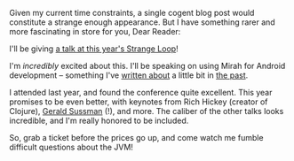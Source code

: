Given my current time constraints, a single cogent blog post would
constitute a strange enough appearance. But I have something rarer and
more fascinating in store for you, Dear Reader:

I'll be giving [a talk at this year's Strange Loop](https://thestrangeloop.com/sessions)!

I'm *incredibly* excited about this. I'll be speaking on using Mirah
for Android development &ndash; something I've
[written about](../implementing-a-lazy-loading-android-gallery-with-mirah/)
a little bit in [the past](../experimenting-with-mirah-for-android/).

I attended last year, and found the conference quite excellent. This
year promises to be even better, with keynotes from Rich Hickey
(creator of Clojure), [Gerald Sussman](http://www-mitpress.mit.edu/sicp/) (!), and more. The caliber of
the other talks looks incredible, and I'm really honored to be
included.

So, grab a ticket before the prices go up, and come watch me
fumble difficult questions about the JVM!
